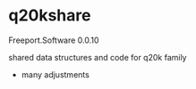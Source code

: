 # q20kshare

Freeport.Software 0.0.10

shared data structures and code for q20k family

- many adjustments
